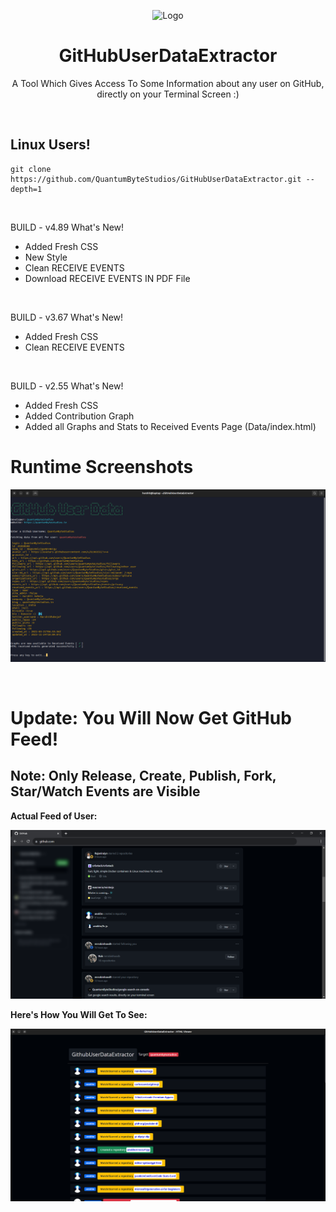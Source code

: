 <p align="center">
    <img width="300px" height="300px" src="Data/Images/Logo.png" alt="Logo">
</p>
<h1 align="center">GitHubUserDataExtractor</h1>
<p align="center">A Tool Which Gives Access To Some Information about any user on GitHub, directly on your Terminal Screen :)</p>

&nbsp;

<h2>Linux Users!</h2>
    
    git clone https://github.com/QuantumByteStudios/GitHubUserDataExtractor.git --depth=1

<br>

BUILD - v4.89
What's New!

- Added Fresh CSS
- New Style
- Clean RECEIVE EVENTS
- Download RECEIVE EVENTS IN PDF File

<br>

BUILD - v3.67
What's New!

- Added Fresh CSS
- Clean RECEIVE EVENTS

<br>

BUILD - v2.55
What's New!

- Added Fresh CSS
- Added Contribution Graph
- Added all Graphs and Stats to Received Events Page (Data/index.html)

# Runtime Screenshots

<p align="center">
    <img src="Data/Images/GitHubUserDataPreviewImg0.png" alt="Preview">
</p>
<!-- <img src="Data/Images/warning.png" alt="Preview"> -->
<!--<img src="GitHubUserDataPreviewImgTermux.jpeg" alt="Preview">-->
<br>
<h1>Update: You Will Now Get GitHub Feed!</h1>

<h2> Note: Only Release, Create, Publish, Fork, Star/Watch Events are Visible</h2>

<b>Actual Feed of User: </b><br>

<p align="center">
    <img src="Data/Images/GitHubUserDataFeedPreviewImg.png" alt="Preview">
</p>
<b>Here's How You Will Get To See: </b><br>
<p align="center">
    <img src="Data/Images/GitHubUserDataFeedRawPreviewImg.png" alt="Preview">
</p>
<br>
